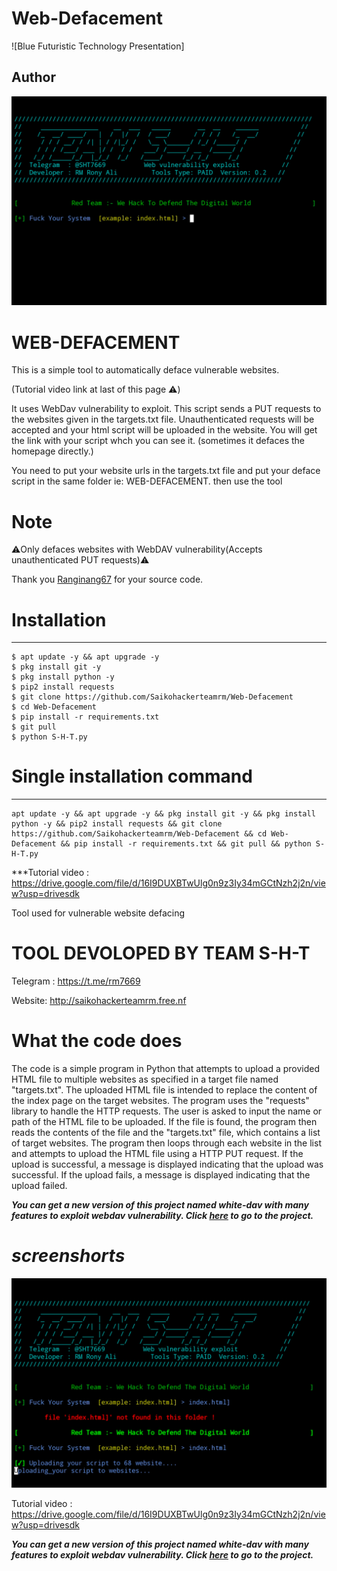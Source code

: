 # Web-Defacement
![Blue Futuristic Technology Presentation]



## Author
 <img src="https://github.com/Saikohackerteamrm/Web-Defacement/blob/main/20250713_232818.jpg" alt="My Image">

#  WEB-DEFACEMENT 
This is a simple tool to automatically deface vulnerable websites.

(Tutorial video link at last of this page ⚠️)

It uses WebDav vulnerability to exploit.
This script sends a PUT requests to the websites given in the targets.txt file. Unauthenticated requests will be accepted and your html script will be uploaded in the website. You will get the link with your script whch you can see it. (sometimes it defaces the homepage directly.)

You need to put your website urls in the targets.txt file and put your deface script in the same folder ie:  WEB-DEFACEMENT. then use the tool


# Note

⚠️Only defaces websites with WebDAV vulnerability(Accepts unauthenticated PUT requests)⚠️

Thank you [Ranginang67](https://github.com/Saikohackerteamrm/Web-Defacement) for your source code.


# Installation
____________________

    $ apt update -y && apt upgrade -y
    $ pkg install git -y
    $ pkg install python -y
    $ pip2 install requests
    $ git clone https://github.com/Saikohackerteamrm/Web-Defacement
    $ cd Web-Defacement
    $ pip install -r requirements.txt
    $ git pull
    $ python S-H-T.py
   
   
# Single installation command
_______________________________________

    apt update -y && apt upgrade -y && pkg install git -y && pkg install python -y && pip2 install requests && git clone https://github.com/Saikohackerteamrm/Web-Defacement && cd Web-Defacement && pip install -r requirements.txt && git pull && python S-H-T.py
  
***Tutorial video : https://drive.google.com/file/d/16I9DUXBTwUlg0n9z3Iy34mGCtNzh2j2n/view?usp=drivesdk

Tool used for vulnerable website defacing

# TOOL DEVOLOPED BY TEAM S-H-T 


Telegram : https://t.me/rm7669

Website: http://saikohackerteamrm.free.nf


# What the code does


The code is a simple program in Python that attempts to upload a provided HTML file to multiple websites as specified in a target file named "targets.txt". The uploaded HTML file is intended to replace the content of the index page on the target websites. The program uses the "requests" library to handle the HTTP requests. The user is asked to input the name or path of the HTML file to be uploaded. If the file is found, the program then reads the contents of the file and the "targets.txt" file, which contains a list of target websites. The program then loops through each website in the list and attempts to upload the HTML file using a HTTP PUT request. If the upload is successful, a message is displayed indicating that the upload was successful. If the upload fails, a message is displayed indicating that the upload failed.


***You can get a new version of this project named white-dav with many features to exploit webdav vulnerability. Click [here](https://github.com/Saikohackerteamrm) to go to the project.***

# ***screenshorts***

![20250713_233744.jpg](https://github.com/Saikohackerteamrm/Web-Defacement/blob/main/20250713_233744.jpg)





Tutorial video : https://drive.google.com/file/d/16I9DUXBTwUlg0n9z3Iy34mGCtNzh2j2n/view?usp=drivesdk


***You can get a new version of this project named white-dav with many features to exploit webdav vulnerability. Click [here](http://saikohackerteamrm.free.nf) to go to the project.***


